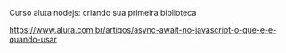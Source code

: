 Curso aluta nodejs: criando sua primeira biblioteca

https://www.alura.com.br/artigos/async-await-no-javascript-o-que-e-e-quando-usar